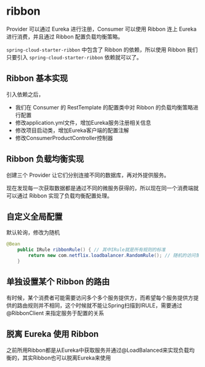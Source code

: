 # ribbon

Provider 可以通过 Eureka 进行注册，Consumer 可以使用 Ribbon 连上 Eureka 进行消费，并且通过 Ribbon 配置负载均衡策略。

`spring-cloud-starter-ribbon` 中包含了 Ribbon 的依赖，所以使用 Ribbon 我们只要引入 `spring-cloud-starter-ribbon` 依赖就可以了。

## Ribbon 基本实现

引入依赖之后，

- 我们在 Consumer 的 RestTemplate 的配置类中对 Ribbon 的负载均衡策略进行配置
- 修改application.yml文件，增加Eureka服务注册相关信息
- 修改项目启动类，增加Eureka客户端的配置注解
- 修改ConsumerProductController控制器

## Ribbon 负载均衡实现

创建三个 Provider 让它们分别连接不同的数据库，再对外提供服务。

现在发现每一次获取数据都是通过不同的微服务获得的，所以现在同一个消费端就可以通过 Ribbon 实现了负载均衡配置处理。

## 自定义全局配置

默认轮询，修改为随机

```java
@Bean
    public IRule ribbonRule() { // 其中IRule就是所有规则的标准
        return new com.netflix.loadbalancer.RandomRule(); // 随机的访问策略
    }
```

## 单独设置某个 Ribbon 的路由

有时候，某个消费者可能需要访问多个多个服务提供方，而希望每个服务提供方提供的路由规则并不相同，这个时候就不能让Spring扫描到IRULE，需要通过@RibbonClient 来指定服务于配置的关系

## 脱离 Eureka 使用 Ribbon

之前所用Ribbon都是从Eureka中获取服务并通过@LoadBalanced来实现负载均衡的，其实Ribbon也可以脱离Eureka来使用




